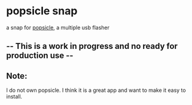 # popsicle snap

a snap for [popsicle](https://github.com/pop-os/popsicle), a multiple usb flasher


## -- This is a work in progress and no ready for production use --

## Note:

I do not own popsicle. I think it is a great app and want to make it easy to install.
